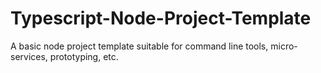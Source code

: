 # Typescript-Node-Project-Template
A basic node project template suitable for command line tools, micro-services, prototyping, etc.
